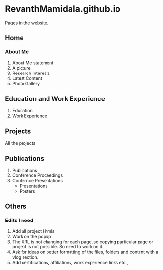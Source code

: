 # RevanthMamidala.github.io

Pages in the website.
## Home
### About Me
1. About Me statement
2. A picture
3. Research Interests
4. Latest Content
5. Photo Gallery

## Education and Work Experience
1. Education
2. Work Experience

## Projects
All the projects

## Publications
1. Publications
2. Conference Proceedings
3. Confernce Presentations
    - Presentations
    - Posters

## Others


### Edits I need
1. Add all project Htmls
2. Work on the popup
3. The URL is not changing for each page, so copying particular page or project is not possible. So need to work on it.
4. Ask for ideas on better formatting of the files, folders and content with a vlog section.
5. Add certifications, affiliations, work experience links etc.,
